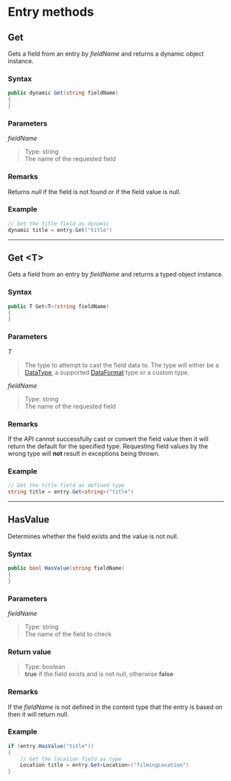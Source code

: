 # Entry methods

## Get

Gets a field from an entry by *fieldName* and returns a dynamic object instance. 

### Syntax

```cs
public dynamic Get(string fieldName)
{
}
```

### Parameters

*fieldName*
> Type: string  
> The name of the requested field

### Remarks

Returns *null* if the field is not found or if the field value is null.

### Example

```cs
// Get the title field as dynamic
dynamic title = entry.Get("title")
```

---

## Get &lt;T&gt;

Gets a field from an entry by *fieldName* and returns a typed object instance.

### Syntax

```cs
public T Get<T>(string fieldName)
{
}
```

### Parameters

*T*
> The type to attempt to cast the field data to. The type will either be a [DataType](/key-concepts/data-types.md), a supported [DataFormat](/key-concepts/data-format.md) type or a custom type.

*fieldName*
> Type: string  
> The name of the requested field

### Remarks

If the API cannot successfully cast or convert the field value then it will return the default for the specified type. Requesting field values by the wrong type will __not__ result in exceptions being thrown.

### Example

```cs
// Get the title field as defined type
string title = entry.Get<string>("title")
```

---

## HasValue

Determines whether the field exists and the value is not null.

### Syntax

```cs
public bool HasValue(string fieldName)
{
}
```

### Parameters

*fieldName*
> Type: string  
> The name of the field to check

### Return value
> Type: boolean  
> __true__ if the field exists and is not null, otherwise __false__


### Remarks

If the *fieldName* is not defined in the content type that the entry is based on then it will return null.

### Example

```cs
if (entry.HasValue("title"))
{
    // Get the location field as type
    Location title = entry.Get<Location>("filmingLocation")
}
```